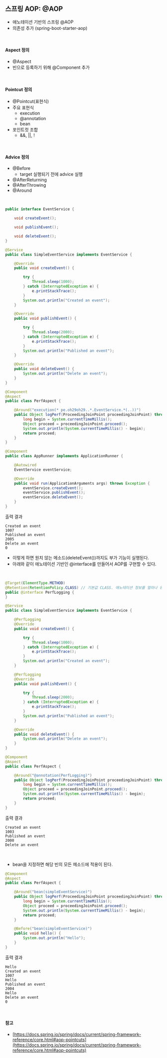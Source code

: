 ## 스프링 AOP: @AOP

* 애노테이션 기반의 스프링 @AOP
* 의존성 추가 (spring-boot-starter-aop)

<br>

#### Aspect 정의

* @Aspect
* 빈으로 등록하기 위해 @Component 추가

<br>

#### Pointcut 정의

* @Pointcut(표현식)
* 주요 표현식
    * execution
    * @annotation
    * bean
* 포인트컷 조합
    * &&, ||, !
    
<br>

#### Advice 정의

* @Before
    * target 실행되기 전에 advice 실행
* @AfterReturning
* @AfterThrowing
* @Around

<br>

```java
public interface EventService {

    void createEvent();

    void publishEvent();

    void deleteEvent();
}
```
```java
@Service
public class SimpleEventService implements EventService {

    @Override
    public void createEvent() {

        try {
            Thread.sleep(1000);
        } catch (InterruptedException e) {
            e.printStackTrace();
        }
        System.out.println("Created an event");
    }

    @Override
    public void publishEvent() {

        try {
            Thread.sleep(2000);
        } catch (InterruptedException e) {
            e.printStackTrace();
        }
        System.out.println("Published an event");
    }

    @Override
    public void deleteEvent() {
        System.out.println("Delete an event");
    }
}
```
```java
@Component
@Aspect
public class PerfAspect {

    @Around("execution(* pe.oh29oh29..*.EventService.*(..))")
    public Object logPerf(ProceedingJoinPoint proceedingJoinPoint) throws Throwable {
        long begin = System.currentTimeMillis();
        Object proceed = proceedingJoinPoint.proceed();
        System.out.println(System.currentTimeMillis() - begin);
        return proceed;
    }
}
```
```java
@Component
public class AppRunner implements ApplicationRunner {

    @Autowired
    EventService eventService;

    @Override
    public void run(ApplicationArguments args) throws Exception {
        eventService.createEvent();
        eventService.publishEvent();
        eventService.deleteEvent();
    }
}
```

출력 결과
```text
Created an event
1007
Published an event
2005
Delete an event
0
```

* 이렇게 하면 원치 않는 메소드(deleteEvent())까지도 부가 기능이 실행된다.
* 아래와 같이 애노테이션 기반인 @interface를 만들어서 AOP를 구현할 수 있다.

<br> 

```java
@Target(ElementType.METHOD)
@Retention(RetentionPolicy.CLASS) // 기본값 CLASS. 애노테이션 정보를 얼마나 유지할 것인가? 클래스 파일까지 유지하겠다.
public @interface PerfLogging {
}
```
```java
@Service
public class SimpleEventService implements EventService {

    @PerfLogging
    @Override
    public void createEvent() {

        try {
            Thread.sleep(1000);
        } catch (InterruptedException e) {
            e.printStackTrace();
        }
        System.out.println("Created an event");
    }

    @PerfLogging
    @Override
    public void publishEvent() {

        try {
            Thread.sleep(2000);
        } catch (InterruptedException e) {
            e.printStackTrace();
        }
        System.out.println("Published an event");
    }

    @Override
    public void deleteEvent() {
        System.out.println("Delete an event");
    }
}
```
```java
@Component
@Aspect
public class PerfAspect {

    @Around("@annotation(PerfLogging)")
    public Object logPerf(ProceedingJoinPoint proceedingJoinPoint) throws Throwable {
        long begin = System.currentTimeMillis();
        Object proceed = proceedingJoinPoint.proceed();
        System.out.println(System.currentTimeMillis() - begin);
        return proceed;
    }
}
```

출력 결과
```text
Created an event
1003
Published an event
2000
Delete an event
```

<br>

* bean을 지정하면 해당 빈의 모든 메소드에 적용이 된다.

```java
@Component
@Aspect
public class PerfAspect {

    @Around("bean(simpleEventService)")
    public Object logPerf(ProceedingJoinPoint proceedingJoinPoint) throws Throwable {
        long begin = System.currentTimeMillis();
        Object proceed = proceedingJoinPoint.proceed();
        System.out.println(System.currentTimeMillis() - begin);
        return proceed;
    }

    @Before("bean(simpleEventService)")
    public void hello() {
        System.out.println("Hello");
    }
}
```

출력 결과
```text
Hello
Created an event
1007
Hello
Published an event
2004
Hello
Delete an event
0
```

<br>

#### 참고

* [https://docs.spring.io/spring/docs/current/spring-framework-reference/core.html#aop-pointcuts](https://docs.spring.io/spring/docs/current/spring-framework-reference/core.html#aop-pointcuts)
